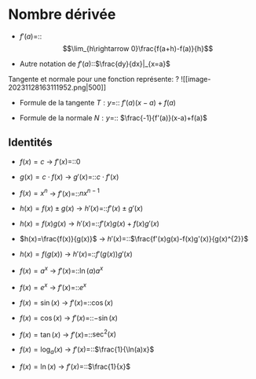 # Nombre dérivée
- $f'(a)$=::$$\lim_{h\rightarrow 0}\frac{f(a+h)-f(a)}{h}$$
<!--SR:!2023-12-02,2,230-->
- Autre notation de $f'(a)$::$\frac{dy}{dx}|_{x=a}$
<!--SR:!2023-12-02,3,250-->

Tangente et normale pour une fonction représente:
?
![[image-20231128163111952.png|500]]
<!--SR:!2023-12-02,3,250-->

- Formule de la tangente $T:y$=:: $f'(a)(x-a)+f(a)$
<!--SR:!2023-12-02,2,230-->
- Formule de la normale $N:y$=:: $\frac{-1}{f'(a)}(x-a)+f(a)$
<!--SR:!2023-12-02,2,230-->


## Identités
- $f(x)=c$ -> $f'(x)=$::$0$
<!--SR:!2023-12-02,3,250-->
- $g(x)=c\cdot f(x)$ -> $g'(x)=$::$c\cdot f'(x)$
<!--SR:!2023-12-02,3,250-->
- $f(x)=x^{n}$ -> $f'(x)=$::$nx^{n-1}$
<!--SR:!2023-12-02,3,250-->
- $h(x)=f(x)\pm g(x)$ -> $h'(x)=$::$f'(x)\pm g'(x)$
<!--SR:!2023-12-02,3,250-->
- $h(x)=f(x)g(x)$ -> $h'(x)=$::$f'(x)g(x)+f(x)g'(x)$
<!--SR:!2023-12-02,3,250-->
- $h(x)=\frac{f(x)}{g(x)}$ -> $h'(x)=$::$\frac{f'(x)g(x)-f(x)g'(x)}{g(x)^{2}}$
<!--SR:!2023-12-02,2,230-->
- $h(x)=f(g(x))$ -> $h'(x)=$::$f'(g(x))g'(x)$
<!--SR:!2023-12-02,3,250-->
- $f(x)=a^{x}$ -> $f'(x)=$::$\ln(a)a^{x}$
<!--SR:!2023-12-02,3,250-->
- $f(x)=e^{x}$ -> $f'(x)=$::$e^{x}$
<!--SR:!2023-12-02,3,250-->
- $f(x)=\sin(x)$ -> $f'(x)=$::$\cos(x)$
<!--SR:!2023-12-02,3,250-->
- $f(x)=\cos(x)$ -> $f'(x)=$::$-\sin(x)$
<!--SR:!2023-12-02,3,250-->
- $f(x)=\tan(x)$ -> $f'(x)=$::$\sec^{2}(x)$
<!--SR:!2023-12-02,3,250-->
- $f(x)=\log_{a}(x)$ -> $f'(x)=$::$\frac{1}{\ln(a)x}$
<!--SR:!2023-12-02,3,250-->
- $f(x)=\ln(x)$ -> $f'(x)=$::$\frac{1}{x}$